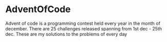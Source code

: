 # AdventOfCode
Advent of code is a programming contest held every year in the month of december. There are 25 challenges released spanning from 1st dec - 25th dec. These are my solutions to the problems of every day
